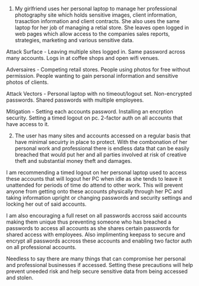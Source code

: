 
1. My girlfriend uses her personal laptop to manage her professional photography site which holds sensitive images, client information, trasaction information and client contracts. She also uses the same laptop for her job of managing a retial store. She leaves open logged in web pages which allow access to the companies sales reports, strategies, marketing and various sensitive data.

Attack Surface - Leaving multiple sites logged in. Same password across many accounts. Logs in at coffee shops and open wifi venues.

Adversaires - Competing retail stores. People using photos for free without permission. People wanting to gain personal information and sensitive photos of clients. 

Attack Vectors - Personal laptop with no timeout/logout set. Non-encrypted passwords. Shared passwords with multiple employees.

Mitigation - Setting each accounts password. Installing an encrption security. Setting a timed logout on pc. 2-factor auth on all accounts that have access to it.

2. The user has many sites and accounts accessed on a regular basis that have minimal secuirty in place to protect. With the combonation of her personal work and professional there is endless data that can be easily breached that would put her and all parties involved at risk of creative theft and substantial money theft and damages. 

I am recommending a timed logout on her personal laptop used to access these accounts that will logout her PC when idle as she tends to leave it unattended for periods of time do attend to other work. This will prevent anyone from getting onto these accounts physically through her PC and taking information upright or changing passwords and security settings and locking her out of said accounts.

I am also encouraging a full reset on all passwords accross said accounts making them unique thus preventing someone who has breached a passwords to access all accounts as she shares certain passwords for shared access with employees. Also implimenting keepass to secure and encrypt all passwords accross these accounts and enabling two factor auth on all professional accounts. 

Needless to say there are many things that can compromise her personal and professional businesses if accessed. Setting these precautions will help prevent uneeded risk and help secure sensitive data from being accessed and stolen. 